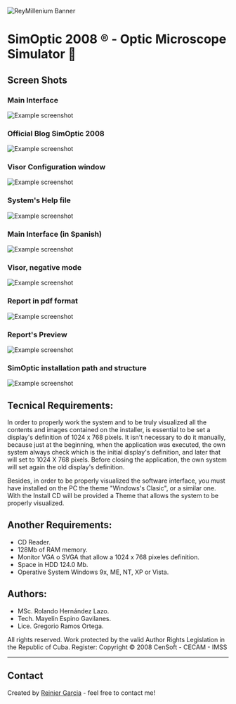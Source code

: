![ReyMillenium Banner](https://github.com/reymillenium/images/blob/master/reymillenium_banner_800x200.png)

# SimOptic 2008 ® - Optic Microscope Simulator 🔬 


## Screen Shots

### Main Interface
![Example screenshot](https://github.com/reymillenium/images/blob/master/my_projects/09_SimOptic_2008/01_Interfaz_Principal_English.bmp)

### Official Blog SimOptic 2008
![Example screenshot](https://github.com/reymillenium/images/blob/master/my_projects/09_SimOptic_2008/02_Blog_Oficial_SimOptic_2008.bmp)

### Visor Configuration window
![Example screenshot](https://github.com/reymillenium/images/blob/master/my_projects/09_SimOptic_2008/03_Configuracion_de_Visor.bmp)

### System's Help file
![Example screenshot](https://github.com/reymillenium/images/blob/master/my_projects/09_SimOptic_2008/04_Ayuda_Acceso_desde_Sistema.bmp)

### Main Interface (in Spanish)
![Example screenshot](https://github.com/reymillenium/images/blob/master/my_projects/09_SimOptic_2008/05_Interfaz_Principal_Spanish.bmp)

### Visor, negative mode
![Example screenshot](https://github.com/reymillenium/images/blob/master/my_projects/09_SimOptic_2008/06_Negativo.bmp)

### Report in pdf format
![Example screenshot](https://github.com/reymillenium/images/blob/master/my_projects/09_SimOptic_2008/07_Reporte_Formato_PDF.bmp)

### Report's Preview
![Example screenshot](https://github.com/reymillenium/images/blob/master/my_projects/09_SimOptic_2008/08_Reporte_Vista_Previa.bmp)

### SimOptic installation path and structure
![Example screenshot](https://github.com/reymillenium/images/blob/master/my_projects/09_SimOptic_2008/09_SimOptic_Instalado.bmp)


## Tecnical Requirements:

In order to properly work the system and to be truly visualized all the contents and images contained on the installer, is essential to be set a display's definition of 1024 x 768 pixels. It isn't necessary to do it manually, because just at the beginning, when the application was executed, the own system always check which is the initial display's definition, and later that will set to 1024 X 768 pixels. Before closing the application, the own system will set again the old display's definition.

Besides, in order to be properly visualized the software interface, you must have installed on the PC the theme "Windows's Clasic", or a similar one. With the Install CD will be provided a Theme that allows the system to be properly visualized.


## Another Requirements:

- CD Reader.
- 128Mb of RAM memory.
- Monitor VGA o SVGA that allow a 1024 x 768 pixeles definition. 
- Space in HDD 124.0 Mb.
- Operative System Windows 9x, ME, NT, XP or Vista.  


## Authors: 

- MSc. Rolando Hernández Lazo.
- Tech. Mayelín Espino Gavilanes.
- Lice. Gregorio Ramos Ortega.

All rights reserved. Work protected by the valid Author Rights Legislation in the Republic of Cuba. Register:
Copyright © 2008 CenSoft - CECAM - IMSS

***
## Contact
Created by [Reinier Garcia](https://reiniergarcia.dev/) - feel free to contact me!